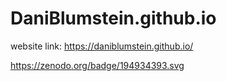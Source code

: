 # DaniBlumstein.github.io
website link: https://daniblumstein.github.io/

https://zenodo.org/badge/194934393.svg
